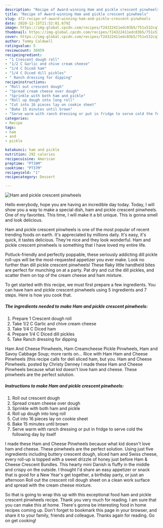 ```yaml
---
description: "Recipe of Award-winning Ham and pickle crescent pinwheels"
title: "Recipe of Award-winning Ham and pickle crescent pinwheels"
slug: 472-recipe-of-award-winning-ham-and-pickle-crescent-pinwheels
date: 2020-12-15T21:52:01.679Z
image: https://img-global.cpcdn.com/recipes/f24322411edc03b5/751x532cq70/ham-and-pickle-crescent-pinwheels-recipe-main-photo.jpg
thumbnail: https://img-global.cpcdn.com/recipes/f24322411edc03b5/751x532cq70/ham-and-pickle-crescent-pinwheels-recipe-main-photo.jpg
cover: https://img-global.cpcdn.com/recipes/f24322411edc03b5/751x532cq70/ham-and-pickle-crescent-pinwheels-recipe-main-photo.jpg
author: Tommy Caldwell
ratingvalue: 5
reviewcount: 36059
recipeingredient:
- "1 Crescent dough roll"
- "1/2 C Garlic and chive cream cheese"
- "1/4 C Diced ham"
- "1/4 C Diced dill pickles"
- " Ranch dressing for dipping"
recipeinstructions:
- "Roll out crescent dough"
- "Spread cream cheese over dough"
- "Sprinkle with both ham and pickle"
- "Roll up dough into long roll"
- "Cut into 16 pieces lay on cookie sheet"
- "Bake 15 minutes until brown"
- "Serve warm with ranch dressing or put in fridge to serve cold the following day by itself"
categories:
- Recipe
tags:
- ham
- and
- pickle

katakunci: ham and pickle 
nutrition: 292 calories
recipecuisine: American
preptime: "PT39M"
cooktime: "PT37M"
recipeyield: "1"
recipecategory: Dessert

---
```



![Ham and pickle crescent pinwheels](https://img-global.cpcdn.com/recipes/f24322411edc03b5/751x532cq70/ham-and-pickle-crescent-pinwheels-recipe-main-photo.jpg)

Hello everybody, hope you are having an incredible day today. Today, I will show you a way to make a special dish, ham and pickle crescent pinwheels. One of my favorites. This time, I will make it a bit unique. This is gonna smell and look delicious.

Ham and pickle crescent pinwheels is one of the most popular of recent trending foods on earth. It's appreciated by millions daily. It's easy, it's quick, it tastes delicious. They're nice and they look wonderful. Ham and pickle crescent pinwheels is something that I have loved my entire life.

Potluck-friendly and perfectly poppable, these seriously addicting dill pickle roll-ups will be the most-requested appetizer you ever make. Look no further than dill pickle crescent pinwheels! These flaky little handheld bites are perfect for munching on at a party. Pat dry and cut the dill pickles, and scatter them on top of the cream cheese and ham mixture.


To get started with this recipe, we must first prepare a few ingredients. You can have ham and pickle crescent pinwheels using 5 ingredients and 7 steps. Here is how you cook that.

<!--inarticleads1-->

##### The ingredients needed to make Ham and pickle crescent pinwheels:

1. Prepare 1 Crescent dough roll
1. Take 1/2 C Garlic and chive cream cheese
1. Take 1/4 C Diced ham
1. Prepare 1/4 C Diced dill pickles
1. Take  Ranch dressing for dipping


Ham And Cheese Pinwheels, Ham Creamcheese Pickle Pinwheels, Ham and Savoy Cabbage Soup; more rants on… Rice with Ham Ham and Cheese Pinwheels (this recipe calls for deli sliced ham, but you. Ham and Cheese Pinwheels. posted by Christy Denney I made these Ham and Cheese Pinwheels because what kid doesn&#39;t love ham and cheese. These pinwheels are the perfect solution. 

<!--inarticleads2-->

##### Instructions to make Ham and pickle crescent pinwheels:

1. Roll out crescent dough
1. Spread cream cheese over dough
1. Sprinkle with both ham and pickle
1. Roll up dough into long roll
1. Cut into 16 pieces lay on cookie sheet
1. Bake 15 minutes until brown
1. Serve warm with ranch dressing or put in fridge to serve cold the following day by itself


I made these Ham and Cheese Pinwheels because what kid doesn&#39;t love ham and cheese. These pinwheels are the perfect solution. Using just five ingredients including buttery crescent dough, sliced ham and Swiss cheese, every roll-up is topped with a sweet drizzle of honey just before Ham &amp; Cheese Crescent Bundles. This hearty mini Danish is fluffy in the middle and crispy on the outside. I thought I&#39;d share an easy appetizer or snack that is good for a New Year&#39;s get together, a birthday party, or just an afternoon Roll out the crescent roll dough sheet on a clean work surface and spread with the cream cheese mixture. 

So that is going to wrap this up with this exceptional food ham and pickle crescent pinwheels recipe. Thank you very much for reading. I am sure that you can make this at home. There's gonna be interesting food in home recipes coming up. Don't forget to bookmark this page in your browser, and share it to your family, friends and colleague. Thanks again for reading. Go on get cooking!
